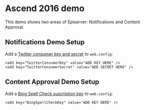 # Ascend 2016 demo

This demo shows two areas of Episerver: Notifications and Content Approval.

## Notifications Demo Setup

Add a [Twitter consumer key and secret](https://apps.twitter.com/) to `web.config`:

    <add key="TwitterConsumerKey" value="ADD KEY HERE" />
    <add key="TwitterConsumerSecret" value="ADD SECRET HERE" />


## Content Approval Demo Setup    

Add a [Bing Spell Check suscription key](https://www.microsoft.com/cognitive-services/en-US/subscriptions) to `web.config`:

    <add key="BingSpellCheckKey" value="ADD KEY HERE" />
